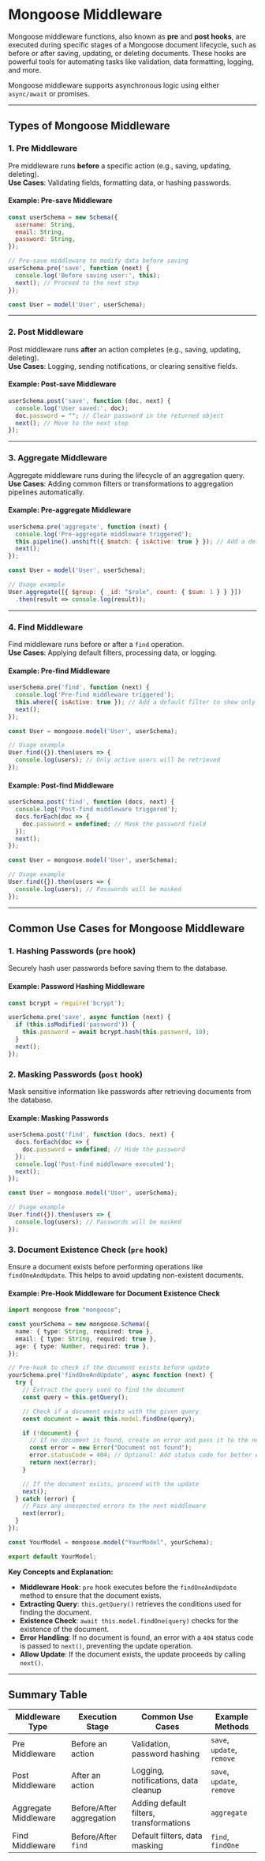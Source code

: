 # **Mongoose Middleware**

Mongoose middleware functions, also known as **pre** and **post hooks**, are executed during specific stages of a Mongoose document lifecycle, such as before or after saving, updating, or deleting documents. These hooks are powerful tools for automating tasks like validation, data formatting, logging, and more.

Mongoose middleware supports asynchronous logic using either `async/await` or promises.

---

## **Types of Mongoose Middleware**

### **1. Pre Middleware**
Pre middleware runs **before** a specific action (e.g., saving, updating, deleting).  
**Use Cases**: Validating fields, formatting data, or hashing passwords.

#### Example: Pre-save Middleware
```javascript
const userSchema = new Schema({
  username: String,
  email: String,
  password: String,
});

// Pre-save middleware to modify data before saving
userSchema.pre('save', function (next) {
  console.log('Before saving user:', this);
  next(); // Proceed to the next step
});

const User = model('User', userSchema);
```

---

### **2. Post Middleware**
Post middleware runs **after** an action completes (e.g., saving, updating, deleting).  
**Use Cases**: Logging, sending notifications, or clearing sensitive fields.

#### Example: Post-save Middleware
```javascript
userSchema.post('save', function (doc, next) {
  console.log('User saved:', doc);
  doc.password = ""; // Clear password in the returned object
  next(); // Move to the next step
});
```

---

### **3. Aggregate Middleware**
Aggregate middleware runs during the lifecycle of an aggregation query.  
**Use Cases**: Adding common filters or transformations to aggregation pipelines automatically.

#### Example: Pre-aggregate Middleware
```javascript
userSchema.pre('aggregate', function (next) {
  console.log('Pre-aggregate middleware triggered');
  this.pipeline().unshift({ $match: { isActive: true } }); // Add a default filter
  next();
});

const User = model('User', userSchema);

// Usage example
User.aggregate([{ $group: { _id: "$role", count: { $sum: 1 } } }])
  .then(result => console.log(result));
```

---

### **4. Find Middleware**
Find middleware runs before or after a `find` operation.  
**Use Cases**: Applying default filters, processing data, or logging.

#### Example: Pre-find Middleware
```javascript
userSchema.pre('find', function (next) {
  console.log('Pre-find middleware triggered');
  this.where({ isActive: true }); // Add a default filter to show only active users
  next();
});

const User = mongoose.model('User', userSchema);

// Usage example
User.find({}).then(users => {
  console.log(users); // Only active users will be retrieved
});
```

#### Example: Post-find Middleware
```javascript
userSchema.post('find', function (docs, next) {
  console.log('Post-find middleware triggered');
  docs.forEach(doc => {
    doc.password = undefined; // Mask the password field
  });
  next();
});

const User = mongoose.model('User', userSchema);

// Usage example
User.find({}).then(users => {
  console.log(users); // Passwords will be masked
});
```

---

## **Common Use Cases for Mongoose Middleware**

### **1. Hashing Passwords (`pre` hook)**
Securely hash user passwords before saving them to the database.

#### Example: Password Hashing Middleware
```javascript
const bcrypt = require('bcrypt');

userSchema.pre('save', async function (next) {
  if (this.isModified('password')) {
    this.password = await bcrypt.hash(this.password, 10);
  }
  next();
});
```

### **2. Masking Passwords (`post` hook)**
Mask sensitive information like passwords after retrieving documents from the database.

#### Example: Masking Passwords
```javascript
userSchema.post('find', function (docs, next) {
  docs.forEach(doc => {
    doc.password = undefined; // Hide the password
  });
  console.log('Post-find middleware executed');
  next();
});

const User = mongoose.model('User', userSchema);

// Usage example
User.find({}).then(users => {
  console.log(users); // Passwords will be masked
});
```

### **3. Document Existence Check (`pre` hook)**
Ensure a document exists before performing operations like `findOneAndUpdate`. This helps to avoid updating non-existent documents.

#### Example: Pre-Hook Middleware for Document Existence Check
```typescript
import mongoose from "mongoose";

const yourSchema = new mongoose.Schema({
  name: { type: String, required: true },
  email: { type: String, required: true },
  age: { type: Number, required: true },
});

// Pre-hook to check if the document exists before update
yourSchema.pre('findOneAndUpdate', async function (next) {
  try {
    // Extract the query used to find the document
    const query = this.getQuery();

    // Check if a document exists with the given query
    const document = await this.model.findOne(query);

    if (!document) {
      // If no document is found, create an error and pass it to the next middleware
      const error = new Error("Document not found");
      error.statusCode = 404; // Optional: Add status code for better error handling
      return next(error);
    }

    // If the document exists, proceed with the update
    next();
  } catch (error) {
    // Pass any unexpected errors to the next middleware
    next(error);
  }
});

const YourModel = mongoose.model("YourModel", yourSchema);

export default YourModel;
```

**Key Concepts and Explanation:**
- **Middleware Hook**: `pre` hook executes before the `findOneAndUpdate` method to ensure that the document exists.
- **Extracting Query**: `this.getQuery()` retrieves the conditions used for finding the document.
- **Existence Check**: `await this.model.findOne(query)` checks for the existence of the document.
- **Error Handling**: If no document is found, an error with a `404` status code is passed to `next()`, preventing the update operation.
- **Allow Update**: If the document exists, the update proceeds by calling `next()`.


---

## **Summary Table**

| **Middleware Type** | **Execution Stage**       | **Common Use Cases**                | **Example Methods**       |
|----------------------|---------------------------|--------------------------------------|---------------------------|
| Pre Middleware       | Before an action         | Validation, password hashing         | `save`, `update`, `remove`|
| Post Middleware      | After an action          | Logging, notifications, data cleanup | `save`, `update`, `remove`|
| Aggregate Middleware | Before/After aggregation | Adding default filters, transformations| `aggregate`              |
| Find Middleware      | Before/After `find`      | Default filters, data masking        | `find`, `findOne`         |

